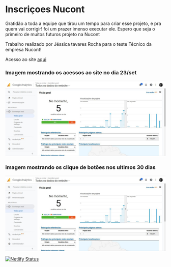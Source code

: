 # Inscriçoes Nucont

Gratidão a toda a equipe que tirou um tempo para criar esse projeto, e pra quem vai corrigir!
foi um prazer imenso executar ele.
Espero que seja o primeiro de muitos futuros projeto na Nucont

Trabalho realizado por Jéssica tavares Rocha para o teste Técnico da empresa Nucont!

Acesso ao site [aqui]

### Imagem mostrando os acessos ao site no dia 23/set
![](./src/assets/GAAcess.jpeg)

### imagem mostrando os clique de botões nos ultimos 30 dias
![](./src/assets/GAAcess.jpeg)

[![Netlify Status](https://api.netlify.com/api/v1/badges/3dc5ce79-5fd3-4799-99fd-b64237117564/deploy-status)](https://app.netlify.com/sites/jessica-tavares-nucont/deploys)

[aqui]: https://jessica-tavares-nucont.netlify.app
